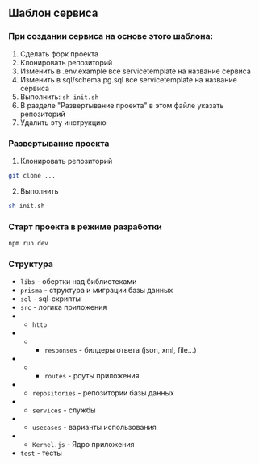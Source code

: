 ## Шаблон сервиса

### При создании сервиса на основе этого шаблона:

1. Сделать форк проекта
2. Клонировать репозиторий
3. Изменить в .env.example все servicetemplate на название сервиса
4. Изменить в sql/schema.pg.sql все servicetemplate на название сервиса
5. Выполнить: `sh init.sh`
6. В разделе "Развертывание проекта" в этом файле указать репозиторий
7. Удалить эту инструкцию

### Развертывание проекта
1. Клонировать репозиторий
```bash
git clone ...
```
2. Выполнить
```bash
sh init.sh
```

### Старт проекта в режиме разработки
```bash
npm run dev
```

### Структура
* `libs` - обертки над библиотеками
* `prisma` - структура и миграции базы данных
* `sql` - sql-скрипты
* `src` - логика приложения
* * `http`
* * * `responses` - билдеры ответа (json, xml, file...)
* * * `routes` - роуты приложения
* * `repositories` - репозитории базы данных
* * `services` - службы
* * `usecases` - варианты использования
* * `Kernel.js` - Ядро приложения
* `test` - тесты